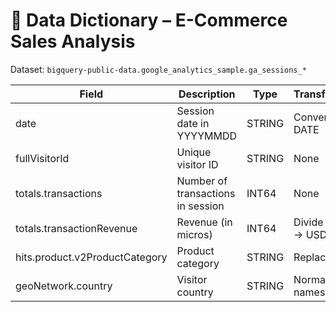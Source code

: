 # 📑 Data Dictionary – E-Commerce Sales Analysis

Dataset: `bigquery-public-data.google_analytics_sample.ga_sessions_*`

| Field | Description | Type | Transformation | Usage |
|-------|-------------|------|----------------|-------|
| date | Session date in YYYYMMDD | STRING | Convert to DATE | Time-series trends |
| fullVisitorId | Unique visitor ID | STRING | None | Customer segmentation |
| totals.transactions | Number of transactions in session | INT64 | None | Order count, conversion |
| totals.transactionRevenue | Revenue (in micros) | INT64 | Divide by 1e6 → USD | Revenue KPIs |
| hits.product.v2ProductCategory | Product category | STRING | Replace NULLs | Product analysis |
| geoNetwork.country | Visitor country | STRING | Normalize names | Geo insights |
